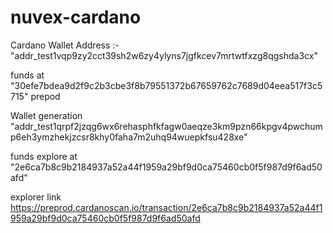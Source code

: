 # nuvex-cardano
Cardano Wallet 
Address :- "addr_test1vqp9zy2cct39sh2w6zy4ylyns7jgfkcev7mrtwtfxzg8qgshda3cx"

funds at "30efe7bdea9d2f9c2b3cbe3f8b79551372b67659762c7689d04eea517f3c5715" prepod 

Wallet generation 
"addr_test1qrpf2jzqg6wx6rehasphfkfagw0aeqze3km9pzn66kpgv4pwchump6eh3ymzhekjzcsr8khy0faha7m2uhq94wuepkfsu428xe"

funds explore at "2e6ca7b8c9b2184937a52a44f1959a29bf9d0ca75460cb0f5f987d9f6ad50afd"

explorer link https://preprod.cardanoscan.io/transaction/2e6ca7b8c9b2184937a52a44f1959a29bf9d0ca75460cb0f5f987d9f6ad50afd
